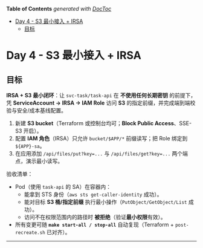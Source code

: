 <!-- START doctoc generated TOC please keep comment here to allow auto update -->
<!-- DON'T EDIT THIS SECTION, INSTEAD RE-RUN doctoc TO UPDATE -->
**Table of Contents**  *generated with [DocToc](https://github.com/thlorenz/doctoc)*

- [Day 4 - S3 最小接入 + IRSA](#day-4---s3-%E6%9C%80%E5%B0%8F%E6%8E%A5%E5%85%A5--irsa)
  - [目标](#%E7%9B%AE%E6%A0%87)

<!-- END doctoc generated TOC please keep comment here to allow auto update -->

# Day 4 - S3 最小接入 + IRSA

## 目标

**IRSA + S3 最小闭环**：让 `svc-task/task-api` 在 **不使用任何长期密钥** 的前提下，凭 **ServiceAccount → IRSA → IAM Role** 访问 **S3** 的指定前缀，并完成端到端校验与安全/成本基线配置。

1. 新建 **S3 bucket**（Terraform 或控制台均可；**Block Public Access**、SSE-S3 开启）。
2. 配置 **IAM 角色**（IRSA）只允许 `bucket/$APP/*` 前缀读写；把 Role 绑定到 `${APP}-sa`。
3. 在应用添加 `/api/files/put?key=...` 与 `/api/files/get?key=...` 两个端点，演示最小读写。

验收清单：

- Pod（使用 `task-api` 的 SA）在容器内：
  - 能拿到 STS 身份（`aws sts get-caller-identity` 成功）。
  - 能对目标 **S3 桶/指定前缀** 执行最小操作（`PutObject/GetObject/List` 成功）。
  - 访问不在权限范围内的路径时 **被拒绝**（验证**最小权限**有效）。
- 所有变更可随 **`make start-all / stop-all`** 自动复现（Terraform + `post-recreate.sh` 已对齐）。

---
